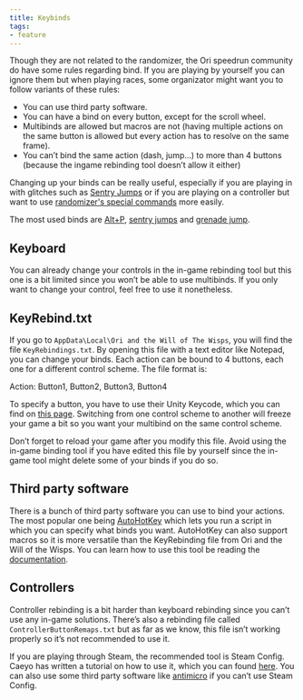 ```yaml
---
title: Keybinds
tags:
- feature
---
```


Though they are not related to the randomizer, the Ori speedrun community do have some rules regarding bind. If you are playing by yourself you can ignore them but when playing races, some organizator might want you to follow variants of these rules:
* You can use third party software.
* You can have a bind on every button, except for the scroll wheel.
* Multibinds are allowed but macros are not (having multiple actions on the same button is allowed but every action has to resolve on the same frame).
* You can’t bind the same action (dash, jump…) to more than 4 buttons (because the ingame rebinding tool doesn’t allow it either)

Changing up your binds can be really useful, especially if you are playing in with glitches such as [Sentry Jumps](/tutorials/movement/sentry-jumps) or if you are playing on a controller but want to use [randomizer's special commands](/features/special-commands) more easily.

The most used binds are [Alt+P](/features/special-commands), [sentry jumps](/tutorials/movement/sentry-jumps) and [grenade jump](/tutorials/movement/greande-jumps).


## Keyboard

You can already change your controls in the in-game rebinding tool but this one is a bit limited since you won’t be able to use multibinds. If you only want to change your control, feel free to use it nonetheless.

## KeyRebind.txt

If you go to `AppData\Local\Ori and the Will of The Wisps`, you will find the file `KeyRebindings.txt`. By opening this file with a text editor like Notepad, you can change your binds.
Each action can be bound to 4 buttons, each one for a different control scheme. The file format is:

Action: Button1, Button2, Button3, Button4

To specify a button, you have to use their Unity Keycode, which you can find on [this page](https://docs.unity3d.com/ScriptReference/KeyCode.html).
Switching from one control scheme to another will freeze your game a bit so you want your multibind on the same control scheme.

Don’t forget to reload your game after you modify this file. Avoid using the in-game binding tool if you have edited this file by yourself since the in-game tool might delete some of your binds if you do so.

## Third party software

There is a bunch of third party software you can use to bind your actions. The most popular one being [AutoHotKey](https://www.autohotkey.com/) which lets you run a script in which you can specify what binds you want. AutoHotKey can also support macros so it is more versatile than the KeyRebinding file from Ori and the Will of the Wisps. You can learn how to use this tool be reading the [documentation](https://www.autohotkey.com/docs/AutoHotkey.htm).

## Controllers

Controller rebinding is a bit harder than keyboard rebinding since you can’t use any in-game solutions. There’s also a rebinding file called `ControllerButtonRemaps.txt` but as far as we know, this file isn’t working properly so it’s not recommended to use it.

If you are playing through Steam, the recommended tool is Steam Config. Caeyo has written a tutorial on how to use it, which you can found [here](https://www.speedrun.com/ori_wotw/guide/qc9ed).
You can also use some third party software like [antimicro](https://github.com/AntiMicro/antimicro/releases/tag/2.23) if you can’t use Steam Config.
